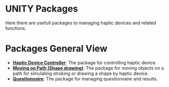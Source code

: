 # UNITY Packages
Here there are usefull packages to managing haptic devices and related functions.


# Packages General View
- **[Haptic Device Controller](/haptic_device_controller/)**: The package for controlling haptic device.
- **[Moving on Path (Shape drawing)](/moving_on_path_(shape_drawing)/)**: The package for moving objects on a path for simulating stroking or drawing a shape by haptic device.
- **[Questionnaire](/questionnaire/)**: The package for managing questionnaire and results.


